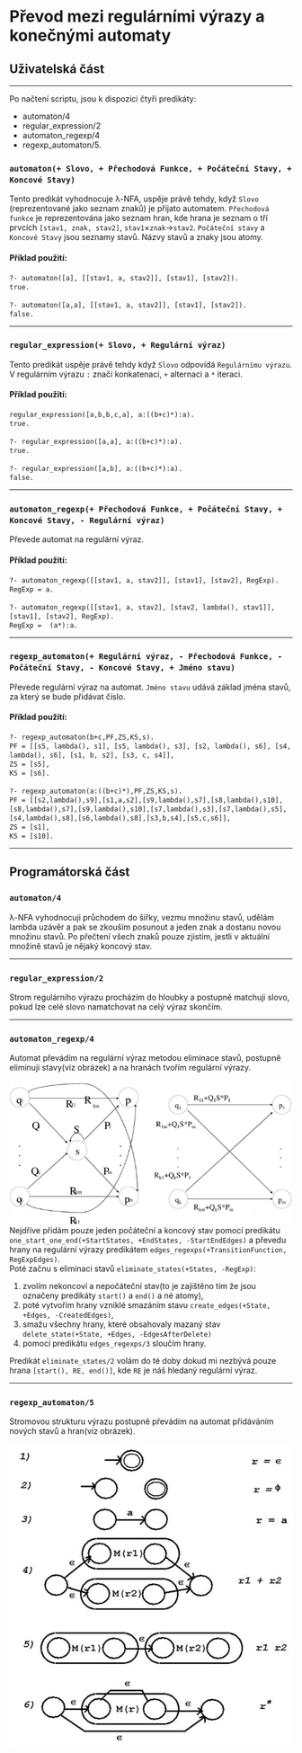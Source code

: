 # Převod mezi regulárními výrazy a konečnými automaty  
## Uživatelská část
---  
Po načtení scriptu, jsou k dispozici čtyři predikáty:  
- automaton/4  
- regular_expression/2    
- automaton_regexp/4  
- regexp_automaton/5.  
### **`automaton(+ Slovo, + Přechodová Funkce, + Počáteční Stavy, + Koncové Stavy)`**  
Tento predikát vyhodnocuje λ-NFA, uspěje právě tehdy, když `Slovo` (reprezentované jako seznam znaků) je přijato automatem. `Přechodová funkce` je reprezentována jako seznam hran, kde hrana je seznam o tří prvcích `[stav1, znak, stav2]`, `stav1`×`znak`→`stav2`. `Počáteční stavy` a `Koncové Stavy` jsou seznamy stavů. 
Názvy stavů a znaky jsou atomy.
#### Příklad použití:
``` 
?- automaton([a], [[stav1, a, stav2]], [stav1], [stav2]).
true.
     
?- automaton([a,a], [[stav1, a, stav2]], [stav1], [stav2]). 
false.
```   
---
### **`regular_expression(+ Slovo, + Regulární výraz)`**
Tento predikát uspěje právě tehdy když `Slovo` odpovídá `Regulárnímu výrazu`. V regulárním výrazu `:` značí konkatenaci, `+` alternaci a `*` iteraci.  
#### Příklad použití:
``` 
regular_expression([a,b,b,c,a], a:((b+c)*):a).
true.
     
?- regular_expression([a,a], a:((b+c)*):a).
true.
     
?- regular_expression([a,b], a:((b+c)*):a).
false.
```  
---   
### **`automaton_regexp(+ Přechodová Funkce, + Počáteční Stavy, + Koncové Stavy, - Regulární výraz)`**
Převede automat na regulární výraz.
#### Příklad použití:
```
?- automaton_regexp([[stav1, a, stav2]], [stav1], [stav2], RegExp).
RegExp = a.

?- automaton_regexp([[stav1, a, stav2], [stav2, lambda(), stav1]], [stav1], [stav2], RegExp).
RegExp =  (a*):a.
```   
---
### **`regexp_automaton(+ Regulární výraz, - Přechodová Funkce, - Počáteční Stavy, - Koncové Stavy, + Jméno stavu)`** 
Převede regulární výraz na automat. `Jméno stavu` udává základ jména stavů, za který se bude přidávat číslo.
#### Příklad použití:
``` 
?- regexp_automaton(b+c,PF,ZS,KS,s).    
PF = [[s5, lambda(), s1], [s5, lambda(), s3], [s2, lambda(), s6], [s4, lambda(), s6], [s1, b, s2], [s3, c, s4]],
ZS = [s5],
KS = [s6].

?- regexp_automaton(a:((b+c)*),PF,ZS,KS,s).
PF = [[s2,lambda(),s9],[s1,a,s2],[s9,lambda(),s7],[s8,lambda(),s10],[s8,lambda(),s7],[s9,lambda(),s10],[s7,lambda(),s3],[s7,lambda(),s5],[s4,lambda(),s8],[s6,lambda(),s8],[s3,b,s4],[s5,c,s6]],
ZS = [s1],
KS = [s10].
``` 
---
## Programátorská část   

### **`automaton/4`**  
λ-NFA vyhodnocuji průchodem do šířky, vezmu množinu stavů, udělám lambda uzávěr a pak se zkouším posunout a jeden znak a dostanu novou množinu stavů. Po přečtení všech znaků pouze zjistím, jestli v aktuální množině stavů je nějaký koncový stav.  

---  
### **`regular_expression/2`** 
Strom regulárního výrazu procházím do hloubky a postupně matchuji slovo, pokud lze celé slovo namatchovat na celý výraz skončím.   

---  
### **`automaton_regexp/4`**  
Automat převádím na regulární výraz metodou eliminace stavů, postupně eliminuji stavy(viz obrázek) a na hranách tvořím regulární výrazy.  

![FA to RegExp](fa_regexp.png)
Nejdříve přidám pouze jeden počáteční a koncový stav  pomocí predikátu `one_start_one_end(+StartStates, +EndStates, -StartEndEdges)` a převedu hrany na regulární výrazy predikátem `edges_regexps(+TransitionFunction, RegExpEdges)`.  
Poté začnu s eliminaci stavů `eliminate_states(+States, -RegExp)`:  
1. zvolím nekoncoví a nepočáteční stav(to je zajištěno tím že jsou označeny predikáty `start()` a `end()` a né atomy),  
2. poté vytvořím hrany vzniklé smazáním stavu `create_edges(+State, +Edges, -CreatedEdges)`, 
3. smažu všechny hrany, které obsahovaly mazaný stav `delete_state(+State, +Edges, -EdgesAfterDelete)` 
4. pomocí predikátu `edges_regexps/3` sloučím hrany.   
  
Predikát `eliminate_states/2` volám do té doby dokud mi nezbývá pouze hrana `[start(), RE, end()]`, kde `RE` je náš hledaný regulární výraz.     

---  
### **`regexp_automaton/5`**  
Stromovou strukturu výrazu postupně převádím na automat přidáváním nových stavů a hran(viz obrázek).  
  
![RegExp to FA](regexp_fa.jpg)